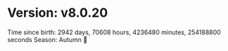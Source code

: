 # Version: v8.0.20
Time since birth: 2942 days, 70608 hours, 4236480 minutes, 254188800 seconds
Season: Autumn 🍁
